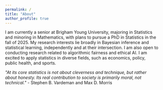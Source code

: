 ```yaml
---
permalink: /
title: "About"
author_profile: true
---
```


I am currently a senior at Brigham Young University, majoring in Statistics and minoring in Mathematics, with plans to pursue a PhD in Statistics in the fall of 2025. My research interests lie broadly in Bayesian inference and statistical learning, independently and at their intersection. I am also open to conducting research related to algorithmic fairness and ethical AI. I am excited to apply statistics in diverse fields, such as economics, policy, public health, and sports. 

*"At its core statistics is not about cleverness and technique, but rather about honesty. Its real contribution to society is primarily moral, not technical."* - Stephen B. Vardeman and Max D. Morris
